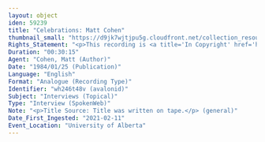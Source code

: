 ```yaml
---
layout: object
iden: 59239
title: "Celebrations: Matt Cohen"
thumbnail_small: "https://d9jk7wjtjpu5g.cloudfront.net/collection_resource_files/thumbnails/000/134/052/small/audio-default.png?1640837224"
Rights_Statement: "<p>This recording is <a title='In Copyright' href='https://rightsstatements.org/page/InC/1.0/?language=en'>In Copyright</a> and is made available for non-commercial research and educational purposes, with permission from the rights holder(s). The University of Alberta wishes to hear from any copyright owner, or their representative, who believes that this recording has been used without authorization. Please contact <a title='erahelp@ualberta.ca' href='mailto:erahelp@ualberta.ca'>erahelp@ualberta.ca</a>. You may display/perform this material for non-commercial research or teaching purposes. For all other reproduction, performance or distribution uses, please contact the copyright holders</p>"
Duration: "00:30:15"
Agent: "Cohen, Matt (Author)"
Date: "1984/01/25 (Publication)"
Language: "English"
Format: "Analogue (Recording Type)"
Identifier: "wh246t48v (avalonid)"
Subject: "Interviews (Topical)"
Type: "Interview (SpokenWeb)"
Note: "<p>Title Source: Title was written on tape.</p> (general)"
Date_First_Ingested: "2021-02-11"
Event_Location: "University of Alberta"
---
```


